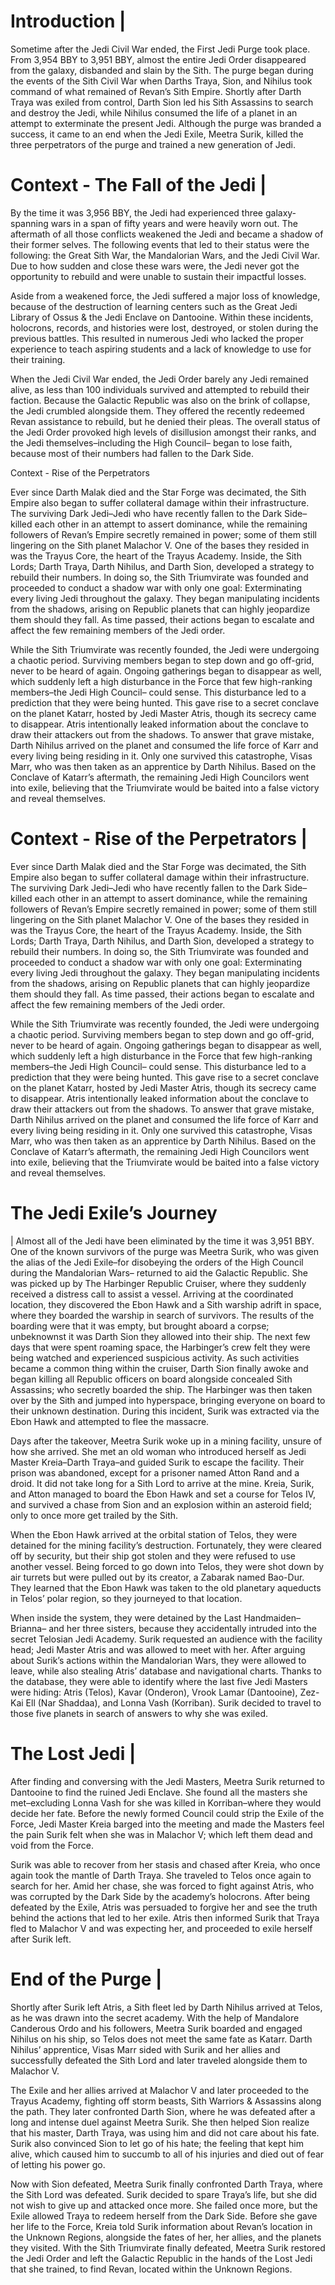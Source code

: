 # Introduction |

Sometime after the Jedi Civil War ended, the First Jedi Purge took place.
From 3,954 BBY to 3,951 BBY, almost the entire Jedi Order disappeared from the galaxy, disbanded and slain by the Sith.
The purge began during the events of the Sith Civil War when Darths Traya, Sion, and Nihilus took command of what remained of Revan’s Sith Empire.
Shortly after Darth Traya was exiled from control, Darth Sion led his Sith Assassins to search and destroy the Jedi, while Nihilus consumed the life of a planet in an attempt to exterminate the present Jedi.
Although the purge was branded a success, it came to an end when the Jedi Exile, Meetra Surik, killed the three perpetrators of the purge and trained a new generation of Jedi.

# Context - The Fall of the Jedi |

By the time it was 3,956 BBY, the Jedi had experienced three galaxy-spanning wars in a span of fifty years and were heavily worn out.
The aftermath of all those conflicts weakened the Jedi and became a shadow of their former selves.
The following events that led to their status were the following: the Great Sith War, the Mandalorian Wars, and the Jedi Civil War.
Due to how sudden and close these wars were, the Jedi never got the opportunity to rebuild and were unable to sustain their impactful losses.

Aside from a weakened force, the Jedi suffered a major loss of knowledge, because of the destruction of learning centers such as the Great Jedi Library of Ossus & the Jedi Enclave on Dantooine.
Within these incidents, holocrons, records, and histories were lost, destroyed, or stolen during the previous battles.
This resulted in numerous Jedi who lacked the proper experience to teach aspiring students and a lack of knowledge to use for their training.

When the Jedi Civil War ended, the Jedi Order barely any Jedi remained alive, as less than 100 individuals survived and attempted to rebuild their faction.
Because the Galactic Republic was also on the brink of collapse, the Jedi crumbled alongside them.
They offered the recently redeemed Revan assistance to rebuild, but he denied their pleas.
The overall status of the Jedi Order provoked high levels of disillusion amongst their ranks, and the Jedi themselves–including the High Council– began to lose faith, because most of their numbers had fallen to the Dark Side.

Context - Rise of the Perpetrators

Ever since Darth Malak died and the Star Forge was decimated, the Sith Empire also began to suffer collateral damage within their infrastructure.
The surviving Dark Jedi–Jedi who have recently fallen to the Dark Side–killed each other in an attempt to assert dominance, while the remaining followers of Revan’s Empire secretly remained in power; some of them still lingering on the Sith planet Malachor V.
One of the bases they resided in was the Trayus Core, the heart of the Trayus Academy.
Inside, the Sith Lords; Darth Traya, Darth Nihilus, and Darth Sion, developed a strategy to rebuild their numbers.
In doing so, the Sith Triumvirate was founded and proceeded to conduct a shadow war with only one goal: Exterminating every living Jedi throughout the galaxy.
They began manipulating incidents from the shadows, arising on Republic planets that can highly jeopardize them should they fall.
As time passed, their actions began to escalate and affect the few remaining members of the Jedi order.

While the Sith Triumvirate was recently founded, the Jedi were undergoing a chaotic period.
Surviving members began to step down and go off-grid, never to be heard of again.
Ongoing gatherings began to disappear as well, which suddenly left a high disturbance in the Force that few high-ranking members–the Jedi High Council– could sense.
This disturbance led to a prediction that they were being hunted.
This gave rise to a secret conclave on the planet Katarr, hosted by Jedi Master Atris, though its secrecy came to disappear.
Atris intentionally leaked information about the conclave to draw their attackers out from the shadows.
To answer that grave mistake, Darth Nihilus arrived on the planet and consumed the life force of Karr and every living being residing in it.
Only one survived this catastrophe, Visas Marr, who was then taken as an apprentice by Darth Nihilus.
Based on the Conclave of Katarr’s aftermath, the remaining Jedi High Councilors went into exile, believing that the Triumvirate would be baited into a false victory and reveal themselves.

# Context - Rise of the Perpetrators |

Ever since Darth Malak died and the Star Forge was decimated, the Sith Empire also began to suffer collateral damage within their infrastructure.
The surviving Dark Jedi–Jedi who have recently fallen to the Dark Side–killed each other in an attempt to assert dominance, while the remaining followers of Revan’s Empire secretly remained in power; some of them still lingering on the Sith planet Malachor V.
One of the bases they resided in was the Trayus Core, the heart of the Trayus Academy.
Inside, the Sith Lords; Darth Traya, Darth Nihilus, and Darth Sion, developed a strategy to rebuild their numbers.
In doing so, the Sith Triumvirate was founded and proceeded to conduct a shadow war with only one goal: Exterminating every living Jedi throughout the galaxy.
They began manipulating incidents from the shadows, arising on Republic planets that can highly jeopardize them should they fall.
As time passed, their actions began to escalate and affect the few remaining members of the Jedi order.

While the Sith Triumvirate was recently founded, the Jedi were undergoing a chaotic period.
Surviving members began to step down and go off-grid, never to be heard of again.
Ongoing gatherings began to disappear as well, which suddenly left a high disturbance in the Force that few high-ranking members–the Jedi High Council– could sense.
This disturbance led to a prediction that they were being hunted.
This gave rise to a secret conclave on the planet Katarr, hosted by Jedi Master Atris, though its secrecy came to disappear.
Atris intentionally leaked information about the conclave to draw their attackers out from the shadows.
To answer that grave mistake, Darth Nihilus arrived on the planet and consumed the life force of Karr and every living being residing in it.
Only one survived this catastrophe, Visas Marr, who was then taken as an apprentice by Darth Nihilus.
Based on the Conclave of Katarr’s aftermath, the remaining Jedi High Councilors went into exile, believing that the Triumvirate would be baited into a false victory and reveal themselves.

# The Jedi Exile’s Journey

|
Almost all of the Jedi have been eliminated by the time it was 3,951 BBY.
One of the known survivors of the purge was Meetra Surik, who was given the alias of the Jedi Exile–for disobeying the orders of the High Council during the Mandalorian Wars– returned to aid the Galactic Republic.
She was picked up by The Harbinger Republic Cruiser, where they suddenly received a distress call to assist a vessel.
Arriving at the coordinated location, they discovered the Ebon Hawk and a Sith warship adrift in space, where they boarded the warship in search of survivors.
The results of the boarding were that it was empty, but brought aboard a corpse; unbeknownst it was Darth Sion they allowed into their ship.
The next few days that were spent roaming space, the Harbinger’s crew felt they were being watched and experienced suspicious activity.
As such activities became a common thing within the cruiser, Darth Sion finally awoke and began killing all Republic officers on board alongside concealed Sith Assassins; who secretly boarded the ship.
The Harbinger was then taken over by the Sith and jumped into hyperspace, bringing everyone on board to their unknown destination.
During this incident, Surik was extracted via the Ebon Hawk and attempted to flee the massacre.

Days after the takeover, Meetra Surik woke up in a mining facility, unsure of how she arrived.
She met an old woman who introduced herself as Jedi Master Kreia–Darth Traya–and guided Surik to escape the facility.
Their prison was abandoned, except for a prisoner named Atton Rand and a droid.
It did not take long for a Sith Lord to arrive at the mine.
Kreia, Surik, and Atton managed to board the Ebon Hawk and set a course for Telos IV, and survived a chase from Sion and an explosion within an asteroid field; only to once more get trailed by the Sith.

When the Ebon Hawk arrived at the orbital station of Telos, they were detained for the mining facility’s destruction.
Fortunately, they were cleared off by security, but their ship got stolen and they were refused to use another vessel.
Being forced to go down into Telos, they were shot down by air turrets but were pulled out by its creator, a Zabarak named Bao-Dur.
They learned that the Ebon Hawk was taken to the old planetary aqueducts in Telos’ polar region, so they journeyed to that location.

When inside the system, they were detained by the Last Handmaiden–Brianna– and her three sisters, because they accidentally intruded into the secret Telosian Jedi Academy.
Surik requested an audience with the facility head; Jedi Master Atris and was allowed to meet with her.
After arguing about Surik’s actions within the Mandalorian Wars, they were allowed to leave, while also stealing Atris’ database and navigational charts.
Thanks to the database, they were able to identify where the last five Jedi Masters were hiding: Atris (Telos), Kavar (Onderon), Vrook Lamar (Dantooine), Zez-Kai Ell (Nar Shaddaa), and Lonna Vash (Korriban).
Surik decided to travel to those five planets in search of answers to why she was exiled.

# The Lost Jedi |

After finding and conversing with the Jedi Masters, Meetra Surik returned to Dantooine to find the ruined Jedi Enclave.
She found all the masters she met–excluding Lonna Vash for she was killed in Korriban–where they would decide her fate.
Before the newly formed Council could strip the Exile of the Force, Jedi Master Kreia barged into the meeting and made the Masters feel the pain Surik felt when she was in Malachor V; which left them dead and void from the Force.

Surik was able to recover from her stasis and chased after Kreia, who once again took the mantle of Darth Traya.
She traveled to Telos once again to search for her.
Amid her chase, she was forced to fight against Atris, who was corrupted by the Dark Side by the academy’s holocrons.
After being defeated by the Exile, Atris was persuaded to forgive her and see the truth behind the actions that led to her exile.
Atris then informed Surik that Traya fled to Malachor V and was expecting her, and proceeded to exile herself after Surik left.

# End of the Purge |

Shortly after Surik left Atris, a Sith fleet led by Darth Nihilus arrived at Telos, as he was drawn into the secret academy.
With the help of Mandalore Canderous Ordo and his followers, Meetra Surik boarded and engaged Nihilus on his ship, so Telos does not meet the same fate as Katarr.
Darth Nihilus’ apprentice, Visas Marr sided with Surik and her allies and successfully defeated the Sith Lord and later traveled alongside them to Malachor V.

The Exile and her allies arrived at Malachor V and later proceeded to the Trayus Academy, fighting off storm beasts, Sith Warriors & Assassins along the path.
They later confronted Darth Sion, where he was defeated after a long and intense duel against Meetra Surik.
She then helped Sion realize that his master, Darth Traya, was using him and did not care about his fate.
Surik also convinced Sion to let go of his hate; the feeling that kept him alive, which caused him to succumb to all of his injuries and died out of fear of letting his power go.

Now with Sion defeated, Meetra Surik finally confronted Darth Traya, where the Sith Lord was defeated.
Surik decided to spare Traya’s life, but she did not wish to give up and attacked once more.
She failed once more, but the Exile allowed Traya to redeem herself from the Dark Side.
Before she gave her life to the Force, Kreia told Surik information about Revan’s location in the Unknown Regions, alongside the fates of her, her allies, and the planets they visited.
With the Sith Triumvirate finally defeated, Meetra Surik restored the Jedi Order and left the Galactic Republic in the hands of the Lost Jedi that she trained, to find Revan, located within the Unknown Regions.
